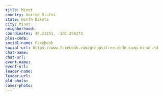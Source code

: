```yaml
---
title: Minot
country: United States
state: North Dakota
city: Minot
neighborhood: 
coordinates: 48.23251, -101.296273
plus-code:
social-name: Facebook
social-url: https://www.facebook.com/groups/free.code.camp.minot.nd
chat-name:
chat-url:
event-name:
event-url:
leader-name:
leader-url:
old-photo: 
cover-photo:
---
```

